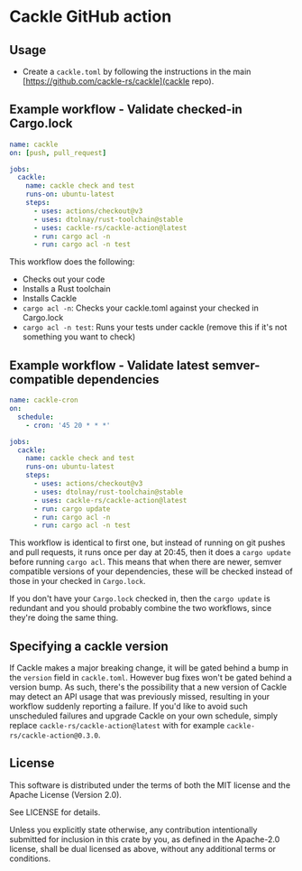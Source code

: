 # Cackle GitHub action

## Usage

* Create a `cackle.toml` by following the instructions in the main
  [https://github.com/cackle-rs/cackle](cackle repo).

## Example workflow - Validate checked-in Cargo.lock

```yml
name: cackle
on: [push, pull_request]

jobs:
  cackle:
    name: cackle check and test
    runs-on: ubuntu-latest
    steps:
      - uses: actions/checkout@v3
      - uses: dtolnay/rust-toolchain@stable
      - uses: cackle-rs/cackle-action@latest
      - run: cargo acl -n
      - run: cargo acl -n test
```

This workflow does the following:

* Checks out your code
* Installs a Rust toolchain
* Installs Cackle
* `cargo acl -n`: Checks your cackle.toml against your checked in Cargo.lock
* `cargo acl -n test`: Runs your tests under cackle (remove this if it's not something you want to
  check)

## Example workflow - Validate latest semver-compatible dependencies

```yml
name: cackle-cron
on:
  schedule:
    - cron: '45 20 * * *'

jobs:
  cackle:
    name: cackle check and test
    runs-on: ubuntu-latest
    steps:
      - uses: actions/checkout@v3
      - uses: dtolnay/rust-toolchain@stable
      - uses: cackle-rs/cackle-action@latest
      - run: cargo update
      - run: cargo acl -n
      - run: cargo acl -n test
```

This workflow is identical to first one, but instead of running on git pushes and pull requests, it
runs once per day at 20:45, then it does a `cargo update` before running `cargo acl`. This means
that when there are newer, semver compatible versions of your dependencies, these will be checked
instead of those in your checked in `Cargo.lock`.

If you don't have your `Cargo.lock` checked in, then the `cargo update` is redundant and you should
probably combine the two workflows, since they're doing the same thing.

## Specifying a cackle version

If Cackle makes a major breaking change, it will be gated behind a bump in the `version` field in
`cackle.toml`. However bug fixes won't be gated behind a version bump. As such, there's the
possibility that a new version of Cackle may detect an API usage that was previously missed,
resulting in your workflow suddenly reporting a failure. If you'd like to avoid such unscheduled
failures and upgrade Cackle on your own schedule, simply replace `cackle-rs/cackle-action@latest`
with for example `cackle-rs/cackle-action@0.3.0`.

## License

This software is distributed under the terms of both the MIT license and the Apache License (Version
2.0).

See LICENSE for details.

Unless you explicitly state otherwise, any contribution intentionally submitted for inclusion in
this crate by you, as defined in the Apache-2.0 license, shall be dual licensed as above, without
any additional terms or conditions.
